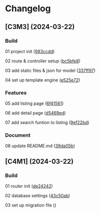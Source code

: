 # Changelog

## [C3M3] (2024-03-22)

### Build

01 project init ([983ccdd](https://github.com/Alejandrocsdev/restRaw/commit/983ccdd88c947e2440d4b51b78fef35f18778cb3))

02 route & controller setup ([bc5bfe8](https://github.com/Alejandrocsdev/restRaw/commit/bc5bfe8a56055099c117e7d38d7f00e8dc82cafe))

03 add static files & json for model ([337ff97](https://github.com/Alejandrocsdev/restRaw/commit/337ff97341b7341c1b936c803ee89cecdc402a2f))

04 set up template engine ([e525e72](https://github.com/Alejandrocsdev/restRaw/commit/e525e7290c5df894f7a52f2cd54e24d20cb9f42d))

### Features

05 add listing page ([6f41561](https://github.com/Alejandrocsdev/restRaw/commit/6f415610e196fe41b978674a9f167e7429f37c12))

06 add detail page ([d5469ed](https://github.com/Alejandrocsdev/restRaw/commit/d5469ed20d86f3de089b1c08b11c816156f3ff91))

07 add search funtion to listing ([9ef22bd](https://github.com/Alejandrocsdev/restRaw/commit/9ef22bd86fe6ab569b303f06e98b6bc0a1a4a1a2))

### Document

08 update README.md ([39da05b](https://github.com/Alejandrocsdev/restRaw/commit/39da05b8502468e35fcb4170e80faff255b75aec))

## [C4M1] (2024-03-22)

### Build

01 router init ([de24242](https://github.com/Alejandrocsdev/restRaw/commit/de242429593acd7bdcb51921bdac3ea73e17d702))

02 database settings ([43c50ab](https://github.com/Alejandrocsdev/restRaw/commit/43c50ab0260605a94fef060befb1de404620d927))

03 set up migration file ([](https://github.com/Alejandrocsdev/restRaw/commit/))